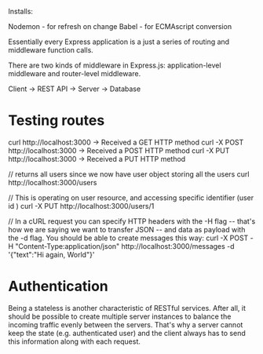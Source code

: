 Installs: 

Nodemon - for refresh on change 
Babel - for ECMAscript conversion




Essentially every Express application is a just a series of routing and middleware function calls.

There are two kinds of middleware in Express.js: application-level middleware and router-level middleware. 



Client -> REST API -> Server -> Database

# Testing routes
curl http://localhost:3000
-> Received a GET HTTP method
curl -X POST http://localhost:3000
-> Received a POST HTTP method
curl -X PUT http://localhost:3000
-> Received a PUT HTTP method


// returns all users since we now have user object storing all the users 
curl http://localhost:3000/users

// This is operating on user resource, and accessing specific identifier (user id )
curl -X PUT http://localhost:3000/users/1

// In a cURL request you can specify HTTP headers with the -H flag -- that's how we are saying we want to transfer JSON -- and data as payload with the -d flag. You should be able to create messages this way:
curl -X POST -H "Content-Type:application/json" http://localhost:3000/messages -d '{"text":"Hi again, World"}'


# Authentication
Being a stateless is another characteristic of RESTful services. After all, it should be possible to create multiple server instances to balance the incoming traffic evenly between the servers.
 That's why a server cannot keep the state (e.g. authenticated user) and the client always has to send this information along with each request. 